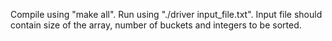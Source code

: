 Compile using "make all".
Run using "./driver input_file.txt".
Input file should contain size of the array, number of buckets and integers to be sorted.
